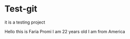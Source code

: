 # Test-git
it is a testing project



Hello this is Faria Promi
I am 22 years old
I am from America
